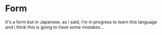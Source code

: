 # Form
It's a form but in Japanese, as i said, i'm in progress to learn this language and i think this is going to have some mistakes...
